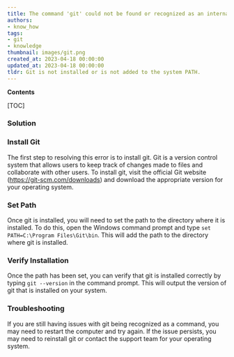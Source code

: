 ```yaml
---
title: The command 'git' could not be found or recognized as an internal or external command
authors:
- know_how
tags:
- git
- knowledge
thumbnail: images/git.png
created_at: 2023-04-18 00:00:00
updated_at: 2023-04-18 00:00:00
tldr: Git is not installed or is not added to the system PATH.
---
```


**Contents**

[TOC]

### Solution

### Install Git

The first step to resolving this error is to install git. Git is a version control system that allows users to keep track of changes made to files and collaborate with other users. To install git, visit the official Git website (https://git-scm.com/downloads) and download the appropriate version for your operating system.

### Set Path

Once git is installed, you will need to set the path to the directory where it is installed. To do this, open the Windows command prompt and type `set PATH=C:\Program Files\Git\bin`. This will add the path to the directory where git is installed.

### Verify Installation

Once the path has been set, you can verify that git is installed correctly by typing `git --version` in the command prompt. This will output the version of git that is installed on your system.

### Troubleshooting

If you are still having issues with git being recognized as a command, you may need to restart the computer and try again. If the issue persists, you may need to reinstall git or contact the support team for your operating system.
